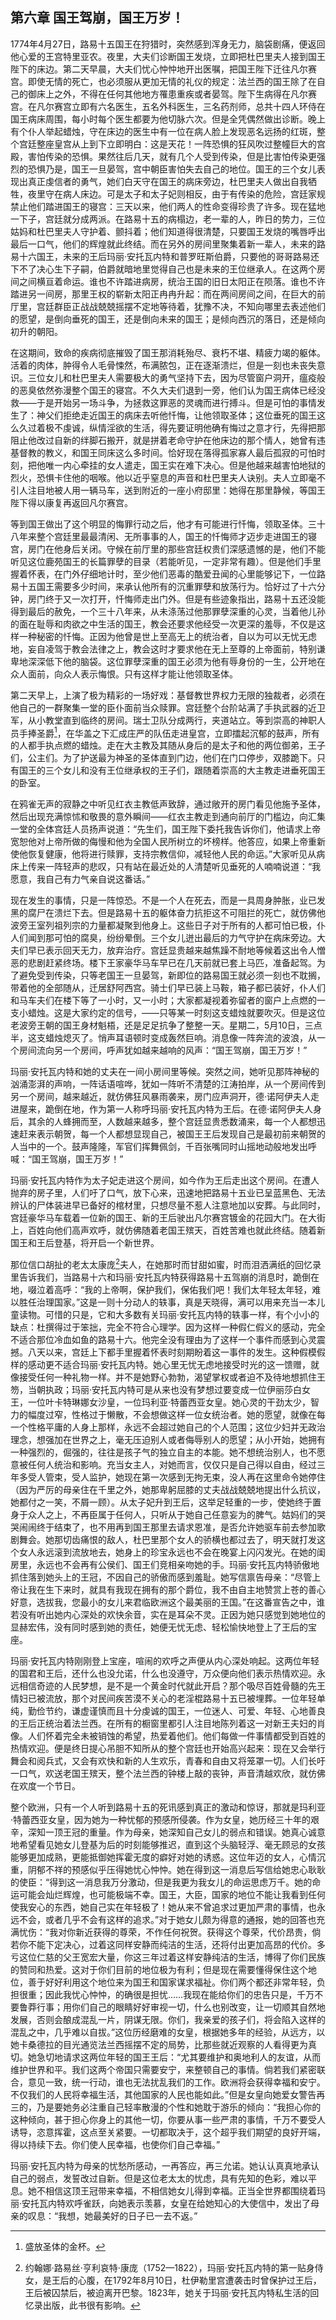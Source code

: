 ## 第六章 国王驾崩，国王万岁！

1774年4月27日，路易十五国王在狩猎时，突然感到浑身无力，脑袋剧痛，便返回他心爱的王宫特里亚农。夜里，大夫们诊断国王发烧，立即把杜巴里夫人接到国王陛下的床边。第二天早晨，大夫们忧心忡忡地开出医嘱，把国王陛下迁往凡尔赛宫。即使无情的死亡，也必须服从更加无情的礼仪的规定：法兰西的国王除了在自己的御床上之外，不得在任何其他地方罹患重疾或者晏驾。陛下生病得在凡尔赛宫。在凡尔赛宫立即有六名医生，五名外科医生，三名药剂师，总共十四人环侍在国王病床周围，每小时每个医生都要为他切脉六次。但是全凭偶然做出诊断。晚上有个仆人举起蜡烛，守在床边的医生中有一位在病人脸上发现恶名远扬的红斑，整个宫廷整座皇宫从上到下立即明白：这是天花！一阵恐惧的狂风吹过整幢巨大的宫殿，害怕传染的恐惧。果然往后几天，就有几个人受到传染，但是比害怕传染更强烈的恐惧乃是，国王一旦晏驾，宫中朝臣害怕失去自己的地位。国王的三个女儿表现出真正虔信者的勇气，她们白天守在国王的病床旁边，杜巴里夫人做出自我牺牲，夜里守在病人床边。可是太子和太子妃则相反，由于有传染的危险，宫廷家规禁止他们踏进国王的寝宫：三天以来，他们两人的性命变得珍贵了许多。现在猛地一下子，宫廷就分成两派。在路易十五的病榻边，老一辈的人，昨日的势力，三位姑妈和杜巴里夫人守护着、颤抖着；他们知道得很清楚，只要国王发烧的嘴唇呼出最后一口气，他们的辉煌就此终结。而在另外的房间里聚集着新一辈人，未来的路易十六国王，未来的王后玛丽·安托瓦内特和普罗旺斯伯爵，只要他的哥哥路易还下不了决心生下子嗣，伯爵就暗地里觉得自己也是未来的王位继承人。在这两个房间之间横亘着命运。谁也不许踏进病房，统治王国的旧日太阳正在陨落。谁也不许踏进另一间房，那里王权的崭新太阳正冉冉升起：而在两间房间之间，在巨大的前厅里，宫廷群臣正战战兢兢摇摆不定地等待着，犹豫不决，不知向哪里去表述他们的愿望，是倒向垂死的国王，还是倒向未来的国王；是倾向西沉的落日，还是倾向初升的朝阳。

在这期间，致命的疾病彻底摧毁了国王那消耗殆尽、衰朽不堪、精疲力竭的躯体。活着的肉体，肿得令人毛骨悚然，布满脓包，正在逐渐溃烂，但是一刻也未丧失意识。三位女儿和杜巴里夫人需要极大的勇气坚持下去，因为尽管窗户洞开，瘟疫般的恶臭依然弥漫整个国王的寝宫。不久大夫们退到一旁，他们认为国王病体已经没救——于是开始另一场斗争，为拯救这罪恶的灵魂而进行搏斗。但是可怕的事情发生了：神父们拒绝走近国王的病床去听他忏悔，让他领取圣体；这位垂死的国王这么久过着极不虔诚，纵情淫欲的生活，得先要证明他确有悔过之意才行，先得把那阻止他改过自新的绊脚石搬开，就是拼着老命守护在他床边的那个情人，她曾有违基督教的教义，和国王同床这么多时间。恰好现在落得孤家寡人最后孤寂的可怕时刻，把他唯一内心牵挂的女人遣走，国王实在难下决心。但是他越来越害怕地狱的烈火，恐惧卡住他的咽喉。他以近乎窒息的声音和杜巴里夫人诀别。夫人立即毫不引人注目地被人用一辆马车，送到附近的一座小府邸里：她得在那里静候，等国王陛下得以康复再返回凡尔赛宫。

等到国王做出了这个明显的悔罪行动之后，他才有可能进行忏悔，领取圣体。三十八年来整个宫廷里最最清闲、无所事事的人，国王的忏悔师才迈步走进国王的寝宫，房门在他身后关闭。守候在前厅里的那些宫廷权贵们深感遗憾的是，他们不能听见这位鹿苑国王的长篇罪孽的目录（若能听见，一定非常有趣）。但是他们手里握着怀表，在门外仔细地计时，至少他们恶毒的酷爱丑闻的心里能够记下，一位路易十五国王需要多少时间，来承认他所有的沉重罪孽和放荡行为。恰好过了十六分钟，房门终于又一次打开，忏悔师走出门外。但是有些迹象指出，路易十五还没能得到最后的赦免，一个三十八年来，从未涤荡过他那罪孽深重的心灵，当着他儿孙的面在耻辱和肉欲之中生活的国王，教会还要求他经受一次更深的羞辱，不仅是这样一种秘密的忏悔。正因为他曾是世上至高无上的统治者，自以为可以无忧无虑地，妄自凌驾于教会法律之上，教会这时才要求他在无上至尊的上帝面前，特别谦卑地深深低下他的脑袋。这位罪孽深重的国王必须为他有辱身份的一生，公开地在众人面前，向众人表示悔恨。只有这样才能让他领取圣体。

第二天早上，上演了极为精彩的一场好戏：基督教世界权力无限的独裁者，必须在他自己的一群聚集一堂的臣仆面前当众赎罪。宫廷整个台阶站满了手执武器的近卫军，从小教堂直到临终的房间。瑞士卫队分成两行，夹道站立。等到崇高的神职人员手捧圣爵[^1]，在华盖之下汇成庄严的队伍走进皇宫，立即擂起沉郁的鼓声，所有的人都手执点燃的蜡烛。走在大主教及其随从身后的是太子和他的两位御弟，王子们，公主们。为了护送最为神圣的圣体直到门边，他们在门口停步，双膝跪下。只有国王的三个女儿和没有王位继承权的王子们，跟随着崇高的大主教走进垂死国王的卧室。

在鸦雀无声的寂静之中听见红衣主教低声致辞，通过敞开的房门看见他施予圣体，然后出现充满惊怵和敬畏的意外瞬间——红衣主教走到通向前厅的门槛边，向汇集一堂的全体宫廷人员扬声说道：“先生们，国王陛下委托我告诉你们，他请求上帝宽恕他对上帝所做的侮慢和他为全国人民所树立的坏榜样。他答应，如果上帝重新使他恢复健康，他将进行赎罪，支持宗教信仰，减轻他人民的命运。”大家听见从病床上传来一阵轻声的悲叹，只有站在最近处的人清楚听见垂死的人喃喃说道：“我愿意，我自己有力气亲自说这番话。”

现在发生的事情，只是一阵惊恐。不是一个人在死去，而是一具周身肿胀，业已发黑的腐尸在溃烂下去。但是路易十五的躯体奋力抗拒这不可阻拦的死亡，就仿佛他波旁王室列祖列宗的力量都凝聚到他身上。这些日子对于所有的人都可怕已极，仆人们闻到那可怕的腐臭，纷纷晕倒。三个女儿迸出最后的力气守护在病床旁边。大夫们早已表示回天无力，放弃治疗。宫廷显贵越来越焦躁不耐地等候着这出令人憎恶的悲剧赶紧终场。楼下王家豪华马车早已在几天前就已套上马匹，准备起驾。为了避免受到传染，只等老国王一旦晏驾，新即位的路易国王就必须一刻也不耽搁，带着他的全部随从，迁居舒阿西宫。骑士们早已装上马鞍，箱子都已装好，仆人们和马车夫们在楼下等了一小时，又一小时；大家都凝视着弥留者的窗户上点燃的一支小蜡烛。这是大家约定的信号，——只等某一时刻这支蜡烛就要吹灭。但是这位老波旁王朝的国王身材魁梧，还是足足抗争了整整一天。星期二，5月10日，三点半，这支蜡烛熄灭了。悄声耳语顿时变成轰然巨响。消息像一阵奔流的波浪，从一个房间流向另一个房间，呼声犹如越来越响的风声：“国王驾崩，国王万岁！”

玛丽·安托瓦内特和她的丈夫在一间小房间里等候。突然之间，她听见那阵神秘的汹涌澎湃的声响，一阵话语喧哗，犹如一阵听不清楚的江涛拍岸，从一个房间传到另一个房间，越来越近，就仿佛狂风暴雨袭来，房门应声洞开，德·诺阿伊夫人走进屋来，跪倒在地，作为第一人称呼玛丽·安托瓦内特为王后。在德·诺阿伊夫人身后，其余的人蜂拥而至，人数越来越多，整个宫廷显贵悉数涌来，每一个人都想迅速赶来表示朝贺，每一个人都想显现自己，被国王王后发现自己是最初前来朝贺的人当中的一个。鼓声隆隆，军官们挥舞佩剑，千百张嘴同时山摇地动般地发出呼喊：“国王驾崩，国王万岁！”

玛丽·安托瓦内特作为太子妃走进这个房间，如今作为王后走出这个房间。在遭人抛弃的房子里，人们吁了口气，放下心来，迅速地把路易十五业已呈蓝黑色、无法辨认的尸体装进早已备好的棺材里，只想尽量不惹人注意地加以安葬。与此同时，宫廷豪华马车载着一位新的国王、新的王后驶出凡尔赛宫镀金的花园大门。在大街上，百姓向他们高声欢呼，就仿佛随着老国王殡天，百姓苦难也就此终结。随着新国王和王后登基，将开启一个新世界。

那位信口胡扯的老太太康庞[^2]夫人，在她那时而甘甜如蜜，时而泪洒满纸的回忆录里告诉我们，当路易十六和玛丽·安托瓦内特获得路易十五驾崩的消息时，跪倒在地，啜泣着高呼：“我的上帝啊，保护我们，保佑我们吧！我们太年轻太年轻，难以胜任治理国家。”这是一则十分动人的轶事，真是天晓得，满可以用来充当一本儿童读物。可惜的只是，它和大多数有关玛丽·安托瓦内特的轶事一样，有个小小的缺点：杜撰得过于笨拙，完全不符合心理学。因为这样一种假仁假义的感动，完全不适合那位冷血如鱼的路易十六。他完全没有理由为了这样一个事件而感到心灵震撼。八天以来，宫廷上下都手里握着怀表时刻期盼着这一事件的发生。这种假模假样的感动更不适合玛丽·安托瓦内特。她心里无忧无虑地接受时光的这一馈赠，就像接受任何一种礼物一样。并不是她野心勃勃，渴望掌权或者迫不及待地想抓住王笏，当朝执政；玛丽·安托瓦内特可是从来也没有梦想过要变成一位伊丽莎白女王，一位叶卡特琳娜女沙皇，一位玛利亚·特蕾西亚女皇。她心灵的干劲太少，智力的幅度过窄，性格过于懒散，不会想做这样一位女统治者。她的愿望，就像在每一个性格平庸的人身上那样，永远不会超过她自己的个人范围；这位少妇并无政治理念，想强加在世界之上，毫无压迫别人或者侮辱别人的愿望；从小开始，她拥有一种强烈的，倔强的，往往是孩子气的独立自主的本能。她不想统治别人，也不愿意被任何人统治和影响。充当女主人，对她而言，仅仅只是自己得以自由，经过三年多受人管束，受人监护，她现在第一次感到无拘无束，没人再在这里命令她停住（因为严厉的母亲住在千里之外，她那卑躬屈膝的丈夫战战兢兢地提出什么抗议，她都付之一笑，不屑一顾）。从太子妃升到王后，这举足轻重的一步，使她终于置身于众人之上，不再臣属于任何人，只听从于她自己任意妄为的脾气。姑妈们的哭哭闹闹终于结束了，也不用再到国王那里去请求恩准，是否允许她驱车前去参加歌剧舞会。她那切齿痛恨的敌人，杜巴里那个女人的骄横也都过去了，明天就打发这个女人永远滚到流放地去，她身上的珍宝永远也不会在晚宴上闪闪发光。在她的闺房里，永远也不会再有公侯们、国王们竞相亲吻她的手。玛丽·安托瓦内特骄傲地抓住落到她头上的王冠，不因自己的骄傲而感到羞耻。她写信禀告母亲：“尽管上帝让我在生下来时，就具有我现在拥有的那个爵位，我不由自主地赞赏上苍的善心好意，选拔我，您最小的女儿来君临欧洲这个最美丽的王国。”在这番宣告之中，谁若没有听出她内心深处的欢快余音，实在是耳朵不灵。正因为她只感觉到她地位的显赫宏伟，没有同时感到她的责任，她便无忧无虑、轻松愉快地登上了王后的宝座。

玛丽·安托瓦内特刚刚登上宝座，喧闹的欢呼之声便从内心深处响起。这两位年轻的国君和王后，还什么也没允诺，什么也没遵守，万众便向他们表示热情欢迎。永远相信奇迹的人民梦想，是不是一个黄金时代就此开启？那个吸尽百姓骨髓的先王情妇已被流放，那个对民间疾苦漠不关心的老淫棍路易十五已被埋葬。一位年轻单纯，勤俭节约，谦虚谨慎而且十分虔诚的国王，一位迷人、可爱、年轻、心地善良的王后正统治着法兰西。在所有的橱窗里都引人注目地陈列着这一对新王夫妇的肖像。人们怀着完全未被销蚀的希望，热爱着他们。他们每做一件事情都受到百姓的热情欢迎。便是终日提心吊胆不知所从的整个宫廷也开始高兴起来：现在又会举行舞会和阅兵式，又会有欢快和新的人生欢乐，青春和自由又将笼罩一切。人们长吁一口气，欢送老国王殡天，整个法兰西的钟楼上敲的丧钟，声音清越欢欣，就仿佛在欢度一个节日。

整个欧洲，只有一个人听到路易十五的死讯感到真正的激动和惊讶，那就是玛利亚·特蕾西亚女皇，因为她为一种忧郁的预感所侵袭。作为女皇，她历经三十年的艰辛，深知一顶王冠的重量。作为母亲，她深知自己女儿的弱点和错误。她真心诚意地希望看见她女儿登基为后的时刻能够推迟，直到这个头脑轻浮、毫无顾忌的女孩能够更加成熟，更能抵御她挥霍无度的癖好对她的诱惑。这位年迈的女人，心情沉重，阴郁不祥的预感似乎压得她忧心忡忡。她在得到这一消息后写信给她忠心耿耿的使臣：“得到这一消息我万分激动，但是我更为我女儿的命运思虑万千。她的命运可能会灿烂辉煌，也可能极端不幸。国王，大臣，国家的地位不能让我看到任何使我安心的东西，她自己实在年轻极了！她从来不曾追求过更加严肃的事情，也永远不会，或者几乎不会有这样的追求。”对于她女儿颇为得意的通报，她的回答也充满忧伤：“我对你新近获得的尊荣，不作任何祝贺。获得这个尊荣，代价昂贵，倘若你不能下定决心，过着这同样安静而纯洁的生活，还将付出更加高昂的代价。多亏这位仁慈的父王宽宏大量，你这三年过着这样安静纯洁的生活，博得了你们民族的赞同和热爱。这对于你们目前的地位极为有利；但是现在需要懂得保住这个地位，善于好好利用这个地位来为国王和国家谋求福祉。你们两个都还非常年轻，负担很重；因此我忧心忡忡，的确很是担忧……我现在能给你们的忠告只是，千万不要鲁莽行事；用你们自己的眼睛好好审视一切，什么也别改变，让一切顺其自然地发展，否则会酿成混乱一片，阴谋无限。你们，我亲爱的孩子们，将会陷入这样的混乱之中，几乎难以自拔。”这位历经磨难的女皇，根据她多年的经验，从远方，以她卡桑德拉的目光通览法兰西摇摆不定的局势，比那些就近观察的人看得更为真切。她急切地请求这两位年轻的国王王后：“尤其要维护和奥地利人的友谊，从而维护世界和平。我们这两个帝国只需要安宁，来整顿自己的事情。倘若我们紧密联合，意见一致，统一行动，谁也无法扰乱我们的工作。欧洲将会获得幸福和安宁。不仅我们的人民将幸福生活，其他国家的人民也能如此。”但是女皇向她爱女警告再三的，乃是要她务必注重自己轻率散漫的个性和她耽于游乐的倾向：“我担心你的这种倾向，甚于担心你身上的其他一切，你要从事一些严肃的事情，千万不要受人诱导，恣意挥霍，这点至关紧要。一切都取决于，这个超乎我们期望的良好开端，得以持续下去。你们使人民幸福，也使你们自己幸福。”

玛丽·安托瓦内特为母亲的忧愁所感动，一再答应，再三允诺。她认认真真地承认自己的弱点，发誓改过自新。但是这位老太太的忧虑，具有先知的色彩，难以平息。她不相信这顶王冠带来幸福，不相信她女儿得到幸福。正当全世界都围绕着玛丽·安托瓦内特欢呼雀跃，向她表示羡慕，女皇在给她知心的大使信中，发出了母亲的叹息：“我想，她最美好的日子已一去不返。”

[^1]: 盛放圣体的金杯。
[^2]: 约翰娜·路易丝·亨利哀特·康庞（1752—1822），玛丽·安托瓦内特的第一贴身侍女，是王后的心腹，在1792年8月10日，杜伊勒里宫遭袭击时曾保护过王后，王后被囚禁后，被迫离开巴黎。1823年，她关于玛丽·安托瓦内特私生活的回忆录出版，此书很有影响。
